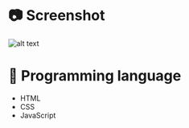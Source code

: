 # 📷 Screenshot

![alt text](https://std48196.000webhostapp.com/screenshort/bmi.jpg)

# 🧾 Programming language

- HTML
- CSS
- JavaScript

